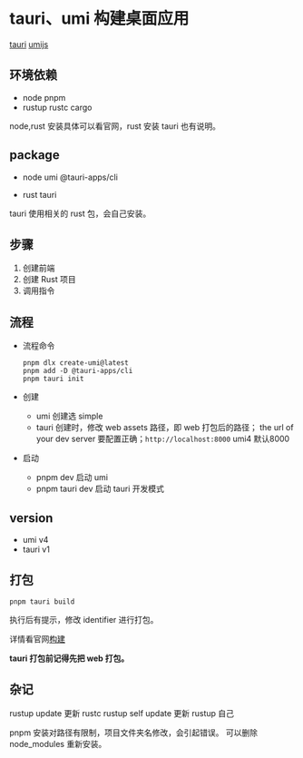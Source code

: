 # tauri、umi 构建桌面应用

[tauri](https://tauri.app/zh/)
[umijs](https://umijs.org/)

## 环境依赖

- node
    pnpm
- rustup
    rustc
    cargo

node,rust 安装具体可以看官网，rust 安装 tauri 也有说明。

## package

- node
    umi
    @tauri-apps/cli

- rust
    tauri

tauri 使用相关的 rust 包，会自己安装。

## 步骤

1. 创建前端
2. 创建 Rust 项目
3. 调用指令

## 流程

- 流程命令

    ```
    pnpm dlx create-umi@latest
    pnpm add -D @tauri-apps/cli
    pnpm tauri init
    ```

- 创建
  - umi 创建选 simple
  - tauri 创建时，修改 web assets 路径，即 web 打包后的路径；
    the url of your dev server 要配置正确；`http://localhost:8000` umi4 默认8000

- 启动
  - pnpm dev 启动 umi
  - pnpm tauri dev 启动 tauri 开发模式

## version

- umi v4
- tauri v1

## 打包

```
pnpm tauri build
```

执行后有提示，修改 identifier 进行打包。

详情看官网[构建](https://tauri.app/zh/v1/guides/building/)

**tauri 打包前记得先把 web 打包。**

## 杂记

rustup update 更新 rustc
rustup self update 更新 rustup 自己

pnpm 安装对路径有限制，项目文件夹名修改，会引起错误。
可以删除 node_modules 重新安装。
